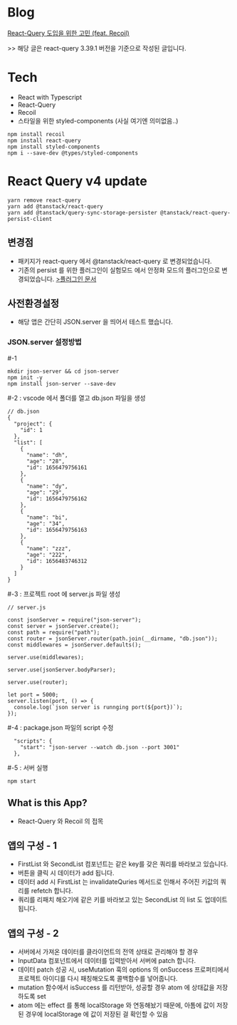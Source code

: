 # Blog

<a href="https://tech.osci.kr/2022/07/13/react-query/">React-Query 도입을 위한 고민 (feat. Recoil)</a>

<p>>> 해당 글은 react-query 3.39.1 버전을 기준으로 작성된 글입니다.</p>

# Tech

- React with Typescript
- React-Query
- Recoil
- 스타일을 위한 styled-components (사실 여기엔 의미없음..)

```
npm install recoil
npm install react-query
npm install styled-components
npm i --save-dev @types/styled-components
```

# React Query v4 update

```
yarn remove react-query
yarn add @tanstack/react-query
yarn add @tanstack/query-sync-storage-persister @tanstack/react-query-persist-client
```

## 변경점

- 패키지가 react-query 에서 @tanstack/react-query 로 변경되었습니다.
- 기존의 persist 를 위한 플러그인이 실험모드 에서 안정화 모드의 플러그인으로 변경되었습니다.
  <a href="https://tanstack.com/query/v4/docs/react/plugins/createSyncStoragePersister">>플러그인 문서</a>

## 사전환경설정

- 해당 앱은 간단히 JSON.server 을 띄어서 테스트 했습니다.

### JSON.server 설정방법

#-1

```
mkdir json-server && cd json-server
npm init -y
npm install json-server --save-dev
```

#-2 : vscode 에서 폴더를 열고 db.json 파일을 생성

```
// db.json
{
  "project": {
    "id": 1
  },
  "list": [
    {
      "name": "dh",
      "age": "28",
      "id": 1656479756161
    },
    {
      "name": "dy",
      "age": "29",
      "id": 1656479756162
    },
    {
      "name": "bi",
      "age": "34",
      "id": 1656479756163
    },
    {
      "name": "zzz",
      "age": "222",
      "id": 1656483746312
    }
  ]
}
```

#-3 : 프로젝트 root 에 server.js 파일 생성

```
// server.js

const jsonServer = require("json-server");
const server = jsonServer.create();
const path = require("path");
const router = jsonServer.router(path.join(__dirname, "db.json"));
const middlewares = jsonServer.defaults();

server.use(middlewares);

server.use(jsonServer.bodyParser);

server.use(router);

let port = 5000;
server.listen(port, () => {
  console.log(`json server is runnging port(${port})`);
});

```

#-4 : package.json 파일의 script 수정

```
  "scripts": {
    "start": "json-server --watch db.json --port 3001"
  },
```

#-5 : 서버 실행

```
npm start
```

## What is this App?

- React-Query 와 Recoil 의 접목

## 앱의 구성 - 1

- FirstList 와 SecondList 컴포넌트는 같은 key를 갖은 쿼리를 바라보고 있습니다.
- 버튼을 클릭 시 데이터가 add 됩니다.
- 데이터 add 시 FirstList 는 invalidateQuries 메서드로 인해서 주어진 키값의 쿼리를 refetch 합니다.
- 쿼리를 리패치 해오기에 같은 키를 바라보고 있는 SecondList 의 list 도 업데이트 됩니다.

## 앱의 구성 - 2

- 서버에서 가져온 데이터를 클라이언트의 전역 상태로 관리해야 할 경우
- InputData 컴포넌트에서 데이터를 입력받아서 서버에 patch 합니다.
- 데이터 patch 성공 시, useMutation 훅의 options 의 onSuccess 프로퍼티에서 프로젝트 아이디를 다시 패칭해오도록 콜백함수를 넣어줍니다.
- mutation 함수에서 isSuccess 를 리턴받아, 성공할 경우 atom 에 상태값을 저장하도록 set
- atom 에는 effect 를 통해 localStorage 와 연동해놨기 때문에, 아톰에 값이 저장된 경우에 localStorage 에 값이 저장된 걸 확인할 수 있음
